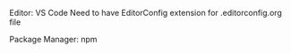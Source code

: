 Editor: VS Code
     Need to have EditorConfig extension for .editorconfig.org file

Package Manager: npm
